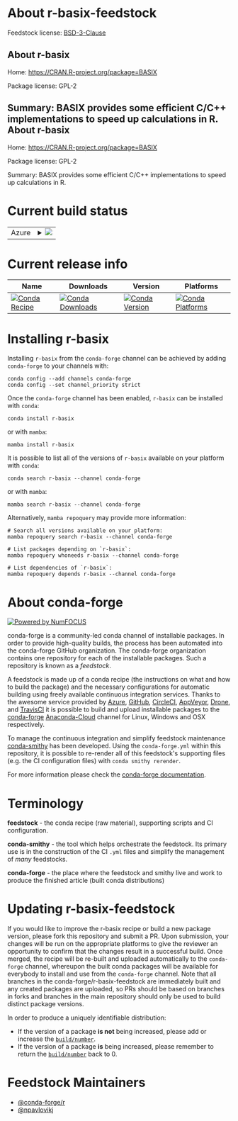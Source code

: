 About r-basix-feedstock
=======================

Feedstock license: [BSD-3-Clause](https://github.com/conda-forge/r-basix-feedstock/blob/main/LICENSE.txt)

About r-basix
-------------

Home: https://CRAN.R-project.org/package=BASIX

Package license: GPL-2

Summary: BASIX provides some efficient C/C++ implementations to speed up calculations in R. 
About r-basix
-------------

Home: https://CRAN.R-project.org/package=BASIX

Package license: GPL-2

Summary: BASIX provides some efficient C/C++ implementations to speed up calculations in R. 

Current build status
====================


<table>
    
  <tr>
    <td>Azure</td>
    <td>
      <details>
        <summary>
          <a href="https://dev.azure.com/conda-forge/feedstock-builds/_build/latest?definitionId=3340&branchName=main">
            <img src="https://dev.azure.com/conda-forge/feedstock-builds/_apis/build/status/r-basix-feedstock?branchName=main">
          </a>
        </summary>
        <table>
          <thead><tr><th>Variant</th><th>Status</th></tr></thead>
          <tbody><tr>
              <td>linux_64_r_base4.2</td>
              <td>
                <a href="https://dev.azure.com/conda-forge/feedstock-builds/_build/latest?definitionId=3340&branchName=main">
                  <img src="https://dev.azure.com/conda-forge/feedstock-builds/_apis/build/status/r-basix-feedstock?branchName=main&jobName=linux&configuration=linux%20linux_64_r_base4.2" alt="variant">
                </a>
              </td>
            </tr><tr>
              <td>linux_64_r_base4.3</td>
              <td>
                <a href="https://dev.azure.com/conda-forge/feedstock-builds/_build/latest?definitionId=3340&branchName=main">
                  <img src="https://dev.azure.com/conda-forge/feedstock-builds/_apis/build/status/r-basix-feedstock?branchName=main&jobName=linux&configuration=linux%20linux_64_r_base4.3" alt="variant">
                </a>
              </td>
            </tr><tr>
              <td>osx_64_r_base4.2</td>
              <td>
                <a href="https://dev.azure.com/conda-forge/feedstock-builds/_build/latest?definitionId=3340&branchName=main">
                  <img src="https://dev.azure.com/conda-forge/feedstock-builds/_apis/build/status/r-basix-feedstock?branchName=main&jobName=osx&configuration=osx%20osx_64_r_base4.2" alt="variant">
                </a>
              </td>
            </tr><tr>
              <td>osx_64_r_base4.3</td>
              <td>
                <a href="https://dev.azure.com/conda-forge/feedstock-builds/_build/latest?definitionId=3340&branchName=main">
                  <img src="https://dev.azure.com/conda-forge/feedstock-builds/_apis/build/status/r-basix-feedstock?branchName=main&jobName=osx&configuration=osx%20osx_64_r_base4.3" alt="variant">
                </a>
              </td>
            </tr><tr>
              <td>win_64</td>
              <td>
                <a href="https://dev.azure.com/conda-forge/feedstock-builds/_build/latest?definitionId=3340&branchName=main">
                  <img src="https://dev.azure.com/conda-forge/feedstock-builds/_apis/build/status/r-basix-feedstock?branchName=main&jobName=win&configuration=win%20win_64_" alt="variant">
                </a>
              </td>
            </tr>
          </tbody>
        </table>
      </details>
    </td>
  </tr>
</table>

Current release info
====================

| Name | Downloads | Version | Platforms |
| --- | --- | --- | --- |
| [![Conda Recipe](https://img.shields.io/badge/recipe-r--basix-green.svg)](https://anaconda.org/conda-forge/r-basix) | [![Conda Downloads](https://img.shields.io/conda/dn/conda-forge/r-basix.svg)](https://anaconda.org/conda-forge/r-basix) | [![Conda Version](https://img.shields.io/conda/vn/conda-forge/r-basix.svg)](https://anaconda.org/conda-forge/r-basix) | [![Conda Platforms](https://img.shields.io/conda/pn/conda-forge/r-basix.svg)](https://anaconda.org/conda-forge/r-basix) |

Installing r-basix
==================

Installing `r-basix` from the `conda-forge` channel can be achieved by adding `conda-forge` to your channels with:

```
conda config --add channels conda-forge
conda config --set channel_priority strict
```

Once the `conda-forge` channel has been enabled, `r-basix` can be installed with `conda`:

```
conda install r-basix
```

or with `mamba`:

```
mamba install r-basix
```

It is possible to list all of the versions of `r-basix` available on your platform with `conda`:

```
conda search r-basix --channel conda-forge
```

or with `mamba`:

```
mamba search r-basix --channel conda-forge
```

Alternatively, `mamba repoquery` may provide more information:

```
# Search all versions available on your platform:
mamba repoquery search r-basix --channel conda-forge

# List packages depending on `r-basix`:
mamba repoquery whoneeds r-basix --channel conda-forge

# List dependencies of `r-basix`:
mamba repoquery depends r-basix --channel conda-forge
```


About conda-forge
=================

[![Powered by
NumFOCUS](https://img.shields.io/badge/powered%20by-NumFOCUS-orange.svg?style=flat&colorA=E1523D&colorB=007D8A)](https://numfocus.org)

conda-forge is a community-led conda channel of installable packages.
In order to provide high-quality builds, the process has been automated into the
conda-forge GitHub organization. The conda-forge organization contains one repository
for each of the installable packages. Such a repository is known as a *feedstock*.

A feedstock is made up of a conda recipe (the instructions on what and how to build
the package) and the necessary configurations for automatic building using freely
available continuous integration services. Thanks to the awesome service provided by
[Azure](https://azure.microsoft.com/en-us/services/devops/), [GitHub](https://github.com/),
[CircleCI](https://circleci.com/), [AppVeyor](https://www.appveyor.com/),
[Drone](https://cloud.drone.io/welcome), and [TravisCI](https://travis-ci.com/)
it is possible to build and upload installable packages to the
[conda-forge](https://anaconda.org/conda-forge) [Anaconda-Cloud](https://anaconda.org/)
channel for Linux, Windows and OSX respectively.

To manage the continuous integration and simplify feedstock maintenance
[conda-smithy](https://github.com/conda-forge/conda-smithy) has been developed.
Using the ``conda-forge.yml`` within this repository, it is possible to re-render all of
this feedstock's supporting files (e.g. the CI configuration files) with ``conda smithy rerender``.

For more information please check the [conda-forge documentation](https://conda-forge.org/docs/).

Terminology
===========

**feedstock** - the conda recipe (raw material), supporting scripts and CI configuration.

**conda-smithy** - the tool which helps orchestrate the feedstock.
                   Its primary use is in the construction of the CI ``.yml`` files
                   and simplify the management of *many* feedstocks.

**conda-forge** - the place where the feedstock and smithy live and work to
                  produce the finished article (built conda distributions)


Updating r-basix-feedstock
==========================

If you would like to improve the r-basix recipe or build a new
package version, please fork this repository and submit a PR. Upon submission,
your changes will be run on the appropriate platforms to give the reviewer an
opportunity to confirm that the changes result in a successful build. Once
merged, the recipe will be re-built and uploaded automatically to the
`conda-forge` channel, whereupon the built conda packages will be available for
everybody to install and use from the `conda-forge` channel.
Note that all branches in the conda-forge/r-basix-feedstock are
immediately built and any created packages are uploaded, so PRs should be based
on branches in forks and branches in the main repository should only be used to
build distinct package versions.

In order to produce a uniquely identifiable distribution:
 * If the version of a package **is not** being increased, please add or increase
   the [``build/number``](https://docs.conda.io/projects/conda-build/en/latest/resources/define-metadata.html#build-number-and-string).
 * If the version of a package **is** being increased, please remember to return
   the [``build/number``](https://docs.conda.io/projects/conda-build/en/latest/resources/define-metadata.html#build-number-and-string)
   back to 0.

Feedstock Maintainers
=====================

* [@conda-forge/r](https://github.com/conda-forge/r/)
* [@npavlovikj](https://github.com/npavlovikj/)

